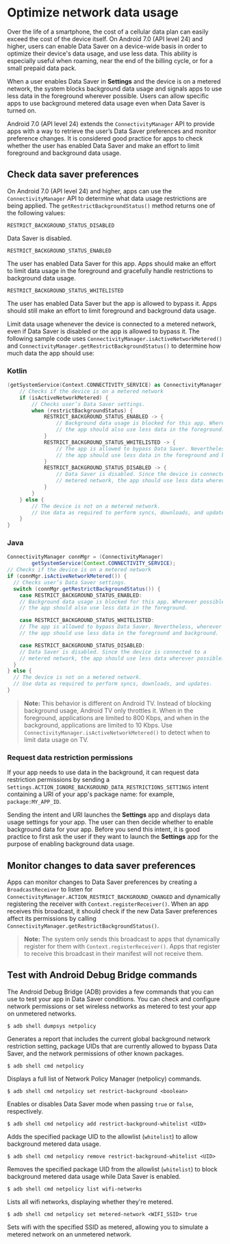 # Optimize network data usage

Over the life of a smartphone, the cost of a cellular data plan can easily exceed the cost of the device itself. On Android 7.0 (API level 24) and higher, users can enable Data Saver on a device-wide basis in order to optimize their device's data usage, and use less data. This ability is especially useful when roaming, near the end of the billing cycle, or for a small prepaid data pack.

When a user enables Data Saver in **Settings** and the device is on a metered network, the system blocks background data usage and signals apps to use less data in the foreground wherever possible. Users can allow specific apps to use background metered data usage even when Data Saver is turned on.

Android 7.0 (API level 24) extends the `ConnectivityManager` API to provide apps with a way to retrieve the user’s Data Saver preferences and monitor preference changes. It is considered good practice for apps to check whether the user has enabled Data Saver and make an effort to limit foreground and background data usage.

Check data saver preferences
----------------------------

On Android 7.0 (API level 24) and higher, apps can use the `ConnectivityManager` API to determine what data usage restrictions are being applied. The `getRestrictBackgroundStatus()` method returns one of the following values:

`RESTRICT_BACKGROUND_STATUS_DISABLED`

Data Saver is disabled.

`RESTRICT_BACKGROUND_STATUS_ENABLED`

The user has enabled Data Saver for this app. Apps should make an effort to limit data usage in the foreground and gracefully handle restrictions to background data usage.

`RESTRICT_BACKGROUND_STATUS_WHITELISTED`

The user has enabled Data Saver but the app is allowed to bypass it. Apps should still make an effort to limit foreground and background data usage.

Limit data usage whenever the device is connected to a metered network, even if Data Saver is disabled or the app is allowed to bypass it. The following sample code uses `ConnectivityManager.isActiveNetworkMetered()` and `ConnectivityManager.getRestrictBackgroundStatus()` to determine how much data the app should use:

### Kotlin

```kotlin
(getSystemService(Context.CONNECTIVITY_SERVICE) as ConnectivityManager).apply {
    // Checks if the device is on a metered network
    if (isActiveNetworkMetered) {
        // Checks user’s Data Saver settings.
        when (restrictBackgroundStatus) {
            RESTRICT_BACKGROUND_STATUS_ENABLED -> {
                // Background data usage is blocked for this app. Wherever possible,
                // the app should also use less data in the foreground.
            }
            RESTRICT_BACKGROUND_STATUS_WHITELISTED -> {
                // The app is allowed to bypass Data Saver. Nevertheless, wherever possible,
                // the app should use less data in the foreground and background.
            }
            RESTRICT_BACKGROUND_STATUS_DISABLED -> {
                // Data Saver is disabled. Since the device is connected to a
                // metered network, the app should use less data wherever possible.
            }
        }
    } else {
        // The device is not on a metered network.
        // Use data as required to perform syncs, downloads, and updates.
    }
}
```

### Java

```java
ConnectivityManager connMgr = (ConnectivityManager)
        getSystemService(Context.CONNECTIVITY_SERVICE);
// Checks if the device is on a metered network
if (connMgr.isActiveNetworkMetered()) {
  // Checks user’s Data Saver settings.
  switch (connMgr.getRestrictBackgroundStatus()) {
    case RESTRICT_BACKGROUND_STATUS_ENABLED:
    // Background data usage is blocked for this app. Wherever possible,
    // the app should also use less data in the foreground.

    case RESTRICT_BACKGROUND_STATUS_WHITELISTED:
    // The app is allowed to bypass Data Saver. Nevertheless, wherever possible,
    // the app should use less data in the foreground and background.

    case RESTRICT_BACKGROUND_STATUS_DISABLED:
    // Data Saver is disabled. Since the device is connected to a
    // metered network, the app should use less data wherever possible.
  }
} else {
  // The device is not on a metered network.
  // Use data as required to perform syncs, downloads, and updates.
}
```

> **Note:** This behavior is different on Android TV. Instead of blocking background usage, Android TV only throttles it. When in the foreground, applications are limited to 800 Kbps, and when in the background, applications are limited to 10 Kbps. Use `ConnectivityManager.isActiveNetworkMetered()` to detect when to limit data usage on TV.

### Request data restriction permissions

If your app needs to use data in the background, it can request data restriction permissions by sending a `Settings.ACTION_IGNORE_BACKGROUND_DATA_RESTRICTIONS_SETTINGS` intent containing a URI of your app's package name: for example, `package:MY_APP_ID`.

Sending the intent and URI launches the **Settings** app and displays data usage settings for your app. The user can then decide whether to enable background data for your app. Before you send this intent, it is good practice to first ask the user if they want to launch the **Settings** app for the purpose of enabling background data usage.

Monitor changes to data saver preferences
-----------------------------------------

Apps can monitor changes to Data Saver preferences by creating a `BroadcastReceiver` to listen for `ConnectivityManager.ACTION_RESTRICT_BACKGROUND_CHANGED` and dynamically registering the receiver with `Context.registerReceiver()`. When an app receives this broadcast, it should check if the new Data Saver preferences affect its permissions by calling `ConnectivityManager.getRestrictBackgroundStatus()`.

> **Note:** The system only sends this broadcast to apps that dynamically register for them with `Context.registerReceiver()`. Apps that register to receive this broadcast in their manifest will not receive them.

Test with Android Debug Bridge commands
---------------------------------------

The Android Debug Bridge (ADB) provides a few commands that you can use to test your app in Data Saver conditions. You can check and configure network permissions or set wireless networks as metered to test your app on unmetered networks.

`$ adb shell dumpsys netpolicy`

Generates a report that includes the current global background network restriction setting, package UIDs that are currently allowed to bypass Data Saver, and the network permissions of other known packages.

`$ adb shell cmd netpolicy`

Displays a full list of Network Policy Manager (netpolicy) commands.

`$ adb shell cmd netpolicy set restrict-background <boolean>`

Enables or disables Data Saver mode when passing `true` or `false`, respectively.

`$ adb shell cmd netpolicy add restrict-background-whitelist <UID>`

Adds the specified package UID to the allowlist (`whitelist`) to allow background metered data usage.

`$ adb shell cmd netpolicy remove restrict-background-whitelist <UID>`

Removes the specified package UID from the allowlist (`whitelist`) to block background metered data usage while Data Saver is enabled.

`$ adb shell cmd netpolicy list wifi-networks`

Lists all wifi networks, displaying whether they're metered.

`$ adb shell cmd netpolicy set metered-network <WIFI_SSID> true`

Sets wifi with the specified SSID as metered, allowing you to simulate a metered network on an unmetered network.